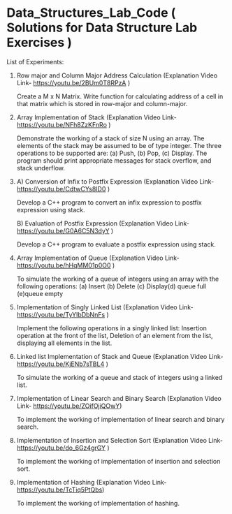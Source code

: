 # Data_Structures_Lab_Code ( Solutions for Data Structure Lab Exercises )

List of Experiments:

1. Row major and Column Major Address Calculation (Explanation Video Link- https://youtu.be/2BUm0T8RPzA )

    Create a M x N Matrix. Write function for calculating address of a cell in that matrix which is stored in row-major and column-major.

2. Array Implementation of Stack (Explanation Video Link- https://youtu.be/NFh8ZzKFnRo )

    Demonstrate the working of a stack of size N using an array. The elements of the stack may be assumed to be of type integer. The three operations to be supported are: (a) Push, (b) Pop, (c) Display. The program should print appropriate messages for stack overflow, and stack underflow.

3. A) Conversion of Infix to Postfix Expression (Explanation Video Link- https://youtu.be/CdtwCYs8ID0 )

    Develop a C++ program to convert an infix expression to postfix expression using stack.

    B) Evaluation of Postfix Expression (Explanation Video Link- https://youtu.be/G0A6C5N3dyY )

    Develop a C++ program to evaluate a postfix expression using stack.

4. Array Implementation of Queue (Explanation Video Link- https://youtu.be/hHqMM01p0O0 )  

    To simulate the working of a queue of integers using an array with the following operations: (a) Insert (b) Delete (c) Display(d) queue full (e)queue empty

5. Implementation of Singly Linked List (Explanation Video Link- https://youtu.be/TyYIbDbNnFs )

    Implement the following operations in a singly linked list: Insertion operation at the front of the list, Deletion of an element from the list, displaying all elements in the list.

6. Linked list Implementation of Stack and Queue (Explanation Video Link- https://youtu.be/KjENb7sTBL4 )

    To simulate the working of a queue and stack of integers using a linked list.

7. Implementation of Linear Search and Binary Search (Explanation Video Link- https://youtu.be/ZOifOjiQOwY)

    To implement the working of implementation of linear search and binary search.

8. Implementation of Insertion and Selection Sort (Explanation Video Link- https://youtu.be/do_6Gz4grGY )

    To implement the working of implementation of insertion and selection sort.

9. Implementation of Hashing (Explanation Video Link- https://youtu.be/TcTiq5PtQbs)

    To implement the working of implementation of hashing.